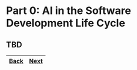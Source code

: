 # Part 0: AI in the Software Development Life Cycle

## TBD

| [Back](../README.md) | [Next](part-1.md) |
| -------------------- | ----------------- |
